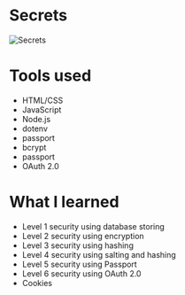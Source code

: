 # Secrets

![Secrets](https://i.postimg.cc/vBntWf0b/Secrets.png)

# Tools used

* HTML/CSS
* JavaScript
* Node.js
* dotenv
* passport
* bcrypt
* passport
* OAuth 2.0

# What I learned

* Level 1 security using database storing
* Level 2 security using encryption
* Level 3 security using hashing
* Level 4 security using salting and hashing
* Level 5 security using Passport
* Level 6 security using OAuth 2.0
* Cookies
